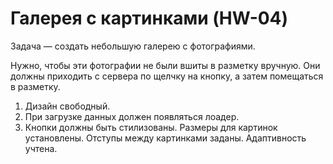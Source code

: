 # Галерея с картинками (HW-04)

Задача — создать небольшую галерею с фотографиями.

Нужно, чтобы эти фотографии не были вшиты в разметку вручную.
Они должны приходить с сервера по щелчку на кнопку, а затем помещаться в разметку.

1. Дизайн свободный.
2. При загрузке данных должен появляться лоадер.
3. Кнопки должны быть стилизованы. Размеры для картинок установлены. Отступы между картинками заданы. Адаптивность учтена.
